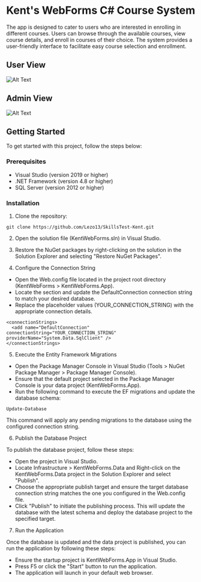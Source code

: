 # Kent's WebForms C# Course System

The app is designed to cater to users who are interested in enrolling in different courses. Users can browse through the available courses, view course details, and enroll in courses of their choice. The system provides a user-friendly interface to facilitate easy course selection and enrollment.

## User View
![Alt Text](https://i.imgur.com/XT8Pd55.gif)
## Admin View
![Alt Text](https://i.imgur.com/tFq7INT.gif)

## Getting Started

To get started with this project, follow the steps below:

### Prerequisites

- Visual Studio (version 2019 or higher)
- .NET Framework (version 4.8  or higher)
- SQL Server (version 2012 or higher)

### Installation

1. Clone the repository:

  ```
  git clone https://github.com/Lezo13/SkillsTest-Kent.git
  ```
2. Open the solution file (KentWebForms.sln) in Visual Studio.
3. Restore the NuGet packages by right-clicking on the solution in the Solution Explorer and selecting "Restore NuGet Packages".

4. Configure the Connection String

- Open the Web.config file located in the project root directory (KentWebForms > KentWebForms.App).
- Locate the <connectionStrings> section and update the DefaultConnection connection string to match your desired database.
- Replace the placeholder values (YOUR_CONNECTION_STRING) with the appropriate connection details.

```
<connectionStrings>
  <add name="DefaultConnection" connectionString="YOUR_CONNECTION_STRING" providerName="System.Data.SqlClient" />
</connectionStrings>
```

5. Execute the Entity Framework Migrations

- Open the Package Manager Console in Visual Studio (Tools > NuGet Package Manager > Package Manager Console).
- Ensure that the default project selected in the Package Manager Console is your data project (KentWebForms.App).
- Run the following command to execute the EF migrations and update the database schema:

```
Update-Database
```
This command will apply any pending migrations to the database using the configured connection string.

6. Publish the Database Project

To publish the database project, follow these steps:

- Open the project in Visual Studio.
- Locate Infrastructure > KentWebForms.Data and Right-click on the KentWebForms.Data project in the Solution Explorer and select "Publish".
- Choose the appropriate publish target and ensure the target database connection string matches the one you configured in the Web.config file.
- Click "Publish" to initiate the publishing process. This will update the database with the latest schema and deploy the database project to the specified target.

7. Run the Application

Once the database is updated and the data project is published, you can run the application by following these steps:

- Ensure the startup project is KentWebForms.App in Visual Studio.
- Press F5 or click the "Start" button to run the application.
- The application will launch in your default web browser.
